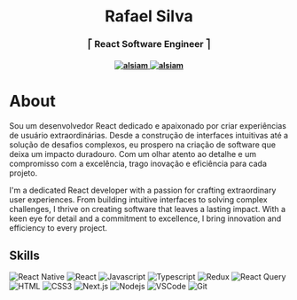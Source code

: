 <h1 align="center">Rafael Silva</h1>

<h3 align="center">⎡ React Software Engineer ⎤</h3>

<h4 align="center" >
  <a href="mailto:rafa.dev@hotmail.com?subject=Contato by Github." target="_blank">
  <img src="https://img.shields.io/badge/Microsoft_Outlook-0078D4?style=for-the-badge&logo=microsoft-outlook&logoColor=white" alt="alsiam"/>
</a>

<a href="https://www.linkedin.com/in/rafael-silva-664677101/" target="_blank">
  <img src="https://img.shields.io/badge/LinkedIn-0077B5?style=for-the-badge&logo=linkedin&logoColor=white" alt="alsiam"/>
</a>
</h4>

# About

<p>
Sou um desenvolvedor React dedicado e apaixonado por criar experiências de usuário extraordinárias. Desde a construção de interfaces intuitivas até a solução de desafios complexos, eu prospero na criação de software que deixa um impacto duradouro. Com um olhar atento ao detalhe e um compromisso com a excelência, trago inovação e eficiência para cada projeto.<p>

<p>
I'm a dedicated React developer with a passion for crafting extraordinary user experiences. From building intuitive interfaces to solving complex challenges, I thrive on creating software that leaves a lasting impact. With a keen eye for detail and a commitment to excellence, I bring innovation and efficiency to every project.<p>

<p dir="auto"
>
  
## Skills
  ![React Native](https://img.shields.io/badge/React_Native-20232A?style=for-the-badge&logo=react&logoColor=61DAFB)
  ![React](https://img.shields.io/badge/-React-61DBFB?style=for-the-badge&labelColor=black&logo=react&logoColor=61DBFB)
  ![Javascript](https://img.shields.io/badge/Javascript-F0DB4F?style=for-the-badge&labelColor=black&logo=javascript&logoColor=F0DB4F)
  ![Typescript](https://img.shields.io/badge/Typescript-007acc?style=for-the-badge&labelColor=black&logo=typescript&logoColor=007acc)
  ![Redux](https://img.shields.io/badge/Redux-593D88?style=for-the-badge&logo=redux&logoColor=white)
  ![React Query](https://img.shields.io/badge/-React_Query-FF4154?style=for-the-badge&logo=react%20query&logoColor=white)
  ![HTML](https://img.shields.io/badge/HTML5-E34F26?style=for-the-badge&logo=html5&logoColor=white)
  ![CSS3](https://img.shields.io/badge/CSS3-1572B6?style=for-the-badge&logo=css3&logoColor=white)
  ![Next.js](https://img.shields.io/badge/next.js-000000?style=for-the-badge&logo=nextdotjs&logoColor=white)
  ![Nodejs](https://img.shields.io/badge/Nodejs-3C873A?style=for-the-badge&labelColor=black&logo=node.js&logoColor=3C873A)
  ![VSCode](https://img.shields.io/badge/Visual_Studio-0078d7?style=for-the-badge&logo=visual%20studio&logoColor=white)
  ![Git](https://img.shields.io/badge/Git-F05032?style=for-the-badge&logo=git&logoColor=white)




